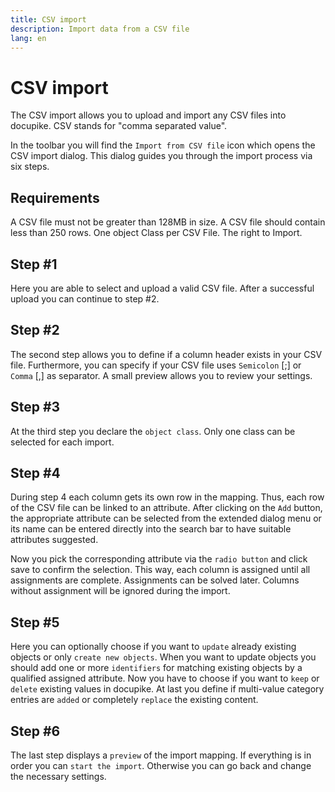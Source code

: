 ```yaml
---
title: CSV import
description: Import data from a CSV file
lang: en
---
```


# CSV import

The CSV import allows you to upload and import any CSV files into docupike. CSV stands for "comma separated value".

In the toolbar you will find the `Import from CSV file` icon which opens the CSV import dialog.
This dialog guides you through the import process via six steps.

## Requirements

A CSV file must not be greater than 128MB in size.
A CSV file should contain less than 250 rows.
One object Class per CSV File.
The right to Import.

## Step #1

Here you are able to select and upload a valid CSV file. After a successful upload you can continue to step #2.

## Step #2

The second step allows you to define if a column header exists in your CSV file. Furthermore, you can specify if your CSV file uses `Semicolon` [;] or `Comma` [,] as separator.
A small preview allows you to review your settings.

## Step #3

At the third step you declare the `object class`. Only one class can be selected for each import.

## Step #4

During step 4 each column gets its own row in the mapping. Thus, each row of the CSV file can be linked to an attribute. After clicking on the `Add` button, the appropriate attribute can be selected from the extended dialog menu or its name can be entered directly into the search bar to have suitable attributes suggested.

Now you pick the corresponding attribute via the `radio button` and click save to confirm the selection. This way, each column is assigned until all assignments are complete. Assignments can be solved later. Columns without assignment will be ignored during the import.

## Step #5

Here you can optionally choose if you want to `update` already existing objects or only `create new objects`. When you want to update objects you should add one or more `identifiers` for matching existing objects by a qualified assigned attribute. Now you have to choose if you want to `keep` or `delete` existing values in docupike. At last you define if multi-value category entries are `added` or completely `replace` the existing content.

## Step #6

The last step displays a `preview` of the import mapping. If everything is in order you can `start the import`. Otherwise you can go back and change the necessary settings.
